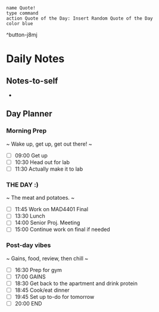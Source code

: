 ```button
name Quote!
type command
action Quote of the Day: Insert Random Quote of the Day
color blue
```
^button-j8mj
# Daily Notes
## Notes-to-self
- 

## Day Planner
### Morning Prep
~
Wake up, get up, get out there!
~
- [ ] 09:00 Get up
- [ ] 10:30 Head out for lab
- [ ] 11:30 Actually make it to lab

### THE DAY :)
~
The meat and potatoes.
~
- [ ] 11:45 Work on MAD4401 Final
- [ ] 13:30 Lunch
- [ ] 14:00 Senior Proj. Meeting
- [ ] 15:00 Continue work on final if needed

### Post-day vibes
~
Gains, food, review, then chill
~
- [ ] 16:30 Prep for gym
- [ ] 17:00 GAINS
- [ ] 18:30 Get back to the apartment and drink protein
- [ ] 18:45 Cook/eat dinner
- [ ] 19:45 Set up to-do for tomorrow
- [ ] 20:00 END